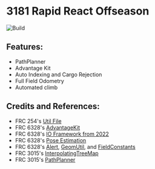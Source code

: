 # 3181 Rapid React Offseason 
![Build](https://github.com/pittsfordrobotics/rapidreact2022/actions/workflows/frcbuild.yml/badge.svg?branch=advantageKit)
## Features:
- PathPlanner
- Advantage Kit
- Auto Indexing and Cargo Rejection
- Full Field Odometry
- Automated climb

## Credits and References:
- FRC 254's [Util File](https://raw.githubusercontent.com/Team254/FRC-2020-Public/master/src/main/java/com/team254/lib/util/Util.java)
- FRC 6328's [AdvantageKit](https://github.com/Mechanical-Advantage/AdvantageKit)
- FRC 6328's [IO Framework from 2022](https://github.com/Mechanical-Advantage/RobotCode2022/tree/main/src/main/java/frc/robot/subsystems)
- FRC 6328's [Pose Estimation](https://github.com/Mechanical-Advantage/RobotCode2022/blob/main/src/main/java/frc/robot/RobotState.java)
- FRC 6328's [Alert](https://github.com/Mechanical-Advantage/RobotCode2022/blob/main/src/main/java/frc/robot/util/Alert.java), [GeomUtil](https://github.com/Mechanical-Advantage/RobotCode2022/blob/main/src/main/java/frc/robot/util/GeomUtil.java), and [FieldConstants](https://github.com/Mechanical-Advantage/RobotCode2022/blob/main/src/main/java/frc/robot/FieldConstants.java) 
- FRC 3015's [InterpolatingTreeMap](https://github.com/3015RangerRobotics/RobotCode2021/blob/main/src/main/java/lib/LookupTable.java)
- FRC 3015's [PathPlanner](https://github.com/mjansen4857/pathplanner)